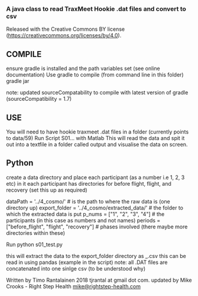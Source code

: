 ### A java class to read TraxMeet Hookie .dat files and convert to csv

Released with the Creative Commons BY license (https://creativecommons.org/licenses/by/4.0).

## COMPILE
ensure gradle is installed and the path variables set (see online documentation)
Use gradle to compile (from command line in this folder)
	gradle jar

note: updated sourceCompatability to compile with latest version of gradle (sourceCompatibility = 1.7) 

## USE
You will need to have hookie traxmeet .dat files in a folder (currently points to data/59)
Run Script S01... with Matlab
	This will read the data and spit it out into a textfile in a folder called output and visualise the data on screen.

## Python
create a data directory and place each participant (as a number i.e 1, 2, 3 etc) in it
each participant has directories for before flight, flight, and recovery (set this up as required)

dataPath = '../4_cosmo/'                            # is the path to where the raw data is (one directory up)
export_folder = '../4_cosmo/extracted_data/'        # the folder to which the extracted data is put
p_nums = ["1", "2", "3", "4"]                       # the participants (in this case as numbers and not names)
periods = ["before_flight", "flight", "recovery"]   # phases involved (there maybe more directories within these)

Run python s01_test.py 

this will extract the data to the export_folder directory as <number>_<period>.csv
this can be read in using pandas (example in the script)
note: all .DAT files are concatenated into one sinlge csv (to be understood why)


Written by Timo Rantalainen 2018 tjrantal at gmail dot com.
updated by Mike Crooks - Right Step Health mike@rightstep-health.com